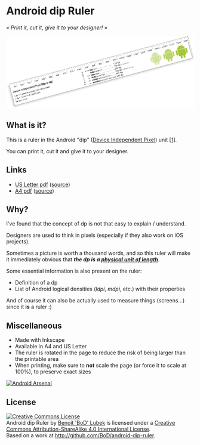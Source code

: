 # Android dip Ruler
*« Print it, cut it, give it to your designer! »*

![Android dip Ruler!](https://raw.githubusercontent.com/BoD/android-dip-ruler/master/illus.png?2 "Android dip Ruler!")


## What is it?
This is a ruler in the Android "dip" ([Device Independent Pixel](https://en.wikipedia.org/wiki/Device-independent_pixel)) unit [[1]](https://material.google.com/layout/units-measurements.html#units-measurements-density-independent-pixels-dp).

You can print it, cut it and give it to your designer.


## Links
- [US Letter pdf](https://github.com/BoD/android-dip-ruler/releases/download/v1.1.0/android_dip_ruler-1.1.0-usletter.pdf) ([source](https://raw.githubusercontent.com/BoD/android-dip-ruler/master/android_dip_ruler-usletter.svg))
- [A4 pdf](https://github.com/BoD/android-dip-ruler/releases/download/v1.1.0/android_dip_ruler-1.1.0-a4.pdf) ([source](https://raw.githubusercontent.com/BoD/android-dip-ruler/master/android_dip_ruler-a4.svg))


## Why?
I've found that the concept of dp is not that easy to explain / understand.

Designers are used to think in pixels (especially if they also work on iOS projects).

Sometimes a picture is worth a thousand words, and so this ruler will make it immediately obvious that ***the dp is a [physical unit of length](https://en.wikipedia.org/wiki/Length#Units)***.

Some essential information is also present on the ruler:
- Definition of a dp
- List of Android logical densities (*ldpi*, *mdpi*, etc.) with their properties

And of course it can also be actually used to measure things (screens…) since it **is** a ruler :)


## Miscellaneous

- Made with Inkscape
- Available in A4 and US Letter
- The ruler is rotated in the page to reduce the risk of being larger than the printable area
- When printing, make sure to **not** scale the page (or force it to scale at 100%), to preserve exact sizes

[![Android Arsenal](https://img.shields.io/badge/Android%20Arsenal-android--dip--ruler-green.svg?style=flat)](https://android-arsenal.com/details/1/1944)


## License
<a rel="license" href="http://creativecommons.org/licenses/by-sa/4.0/"><img alt="Creative Commons License" style="border-width:0" src="https://i.creativecommons.org/l/by-sa/4.0/88x31.png" /></a><br /><span xmlns:dct="http://purl.org/dc/terms/" href="http://purl.org/dc/dcmitype/StillImage" property="dct:title" rel="dct:type">Android dip Ruler</span> by <a xmlns:cc="http://creativecommons.org/ns#" href="http://JRAF.org" property="cc:attributionName" rel="cc:attributionURL">Benoit 'BoD' Lubek</a> is licensed under a <a rel="license" href="http://creativecommons.org/licenses/by-sa/4.0/">Creative Commons Attribution-ShareAlike 4.0 International License</a>.<br />Based on a work at <a xmlns:dct="http://purl.org/dc/terms/" href="http://github.com/BoD/Android-dip-Ruler" rel="dct:source">http://github.com/BoD/android-dip-ruler</a>.
